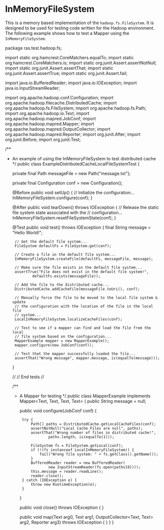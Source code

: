 InMemoryFileSystem
========================

This is a memory based implementation of the `hadoop.fs.FileSystem`. It is 
designed to be used for testing code written for the Hadoop environment. The 
following example shows how to test a Mapper using the `InMemoryFileSystem`. 

package ras.test.hadoop.fs;

import static org.hamcrest.CoreMatchers.equalTo;
import static org.hamcrest.CoreMatchers.is;
import static org.junit.Assert.assertNotNull;
import static org.junit.Assert.assertThat;
import static org.junit.Assert.assertTrue;
import static org.junit.Assert.fail;

import java.io.BufferedReader;
import java.io.IOException;
import java.io.InputStreamReader;

import org.apache.hadoop.conf.Configuration;
import org.apache.hadoop.filecache.DistributedCache;
import org.apache.hadoop.fs.FileSystem;
import org.apache.hadoop.fs.Path;
import org.apache.hadoop.io.Text;
import org.apache.hadoop.mapred.JobConf;
import org.apache.hadoop.mapred.Mapper;
import org.apache.hadoop.mapred.OutputCollector;
import org.apache.hadoop.mapred.Reporter;
import org.junit.After;
import org.junit.Before;
import org.junit.Test;

/**
 * An example of using the InMemoryFileSystem to test distributed cache
 */
public class ExampleDistributedCacheLocalFileSystemTest {

	private final Path messageFile = new Path("message.txt");

	private final Configuration conf = new Configuration();

	@Before
	public void setUp() {
		// Initialize the configuration...
		InMemoryFileSystem.configure(conf);
	}

	@After
	public void tearDown() throws IOException {
		// Release the static file system state associated with the
		// configuration...
		InMemoryFileSystem.resetFileSystemState(conf);
	}

	@Test
	public void test() throws IOException {
		final String message = "Hello World!";

		// Get the default file system...
		FileSystem defaultFs = FileSystem.get(conf);

		// Create a file in the default file system...
		InMemoryFileSystem.createFile(defaultFs, messageFile, message);

		// Make sure the file exists in the default file system...
		assertTrue("File does not exist in the default file system!",
				defaultFs.exists(messageFile));

		// Add the file to the distributed cache...
		DistributedCache.addCacheFile(messageFile.toUri(), conf);

		// Manually force the file to be moved to the local file system & update
		// the configuration with the location of the file in the local file
		// system...
		LocalInMemoryFileSystem.localizeCacheFiles(conf);

		// Test to see if a mapper can find and load the file from the local
		// file system based on the configuration...
		MapperExample mapper = new MapperExample();
		mapper.configure(new JobConf(conf));

		// Test that the mapper successfully loaded the file...
		assertThat("Wrong message", mapper.message, is(equalTo(message)));
	}

	//
	// End tests
	//

	/**
	 * A Mapper for testing
	 */
	public class MapperExample implements Mapper<Text, Text, Text, Text> {
		public String message = null;

		public void configure(JobConf conf) {

			try {
				Path[] paths = DistributedCache.getLocalCacheFiles(conf);
				assertNotNull("Local Cache Files are null", paths);
				assertThat("Wrong number of files in distributed cache!",
						paths.length, is(equalTo(1)));

				FileSystem fs = FileSystem.getLocal(conf);
				if (!(fs instanceof LocalInMemoryFileSystem)) {
					fail("Wrong file system: " + fs.getClass().getName());
				}
				BufferedReader reader = new BufferedReader(
						new InputStreamReader(fs.open(paths[0])));
				this.message = reader.readLine();
				reader.close();
			} catch (IOException e) {
				throw new RuntimeException(e);
			}
		}

		public void close() throws IOException {
		}

		public void map(Text arg0, Text arg1, OutputCollector<Text, Text> arg2,
				Reporter arg3) throws IOException {
		}
	}
}
